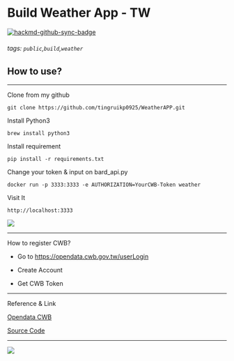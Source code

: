 # Build Weather App - TW

[![hackmd-github-sync-badge](https://hackmd.io/zgc3oOJMTBWf4PYwGvenOg/badge)](https://hackmd.io/zgc3oOJMTBWf4PYwGvenOg)


###### tags: `public`,`build`,`weather`


## How to use?

---
Clone from my github

```
git clone https://github.com/tingruikp0925/WeatherAPP.git
```

Install Python3

```
brew install python3
```

Install requirement
```
pip install -r requirements.txt
```

Change your token & input on bard_api.py

```
docker run -p 3333:3333 -e AUTHORIZATION=YourCWB-Token weather
```

Visit It
```
http://localhost:3333
```
![](https://hackmd.io/_uploads/SySce03w2.png)



---

How to register CWB?


- Go to https://opendata.cwb.gov.tw/userLogin

- Create Account

- Get CWB Token

---
Reference & Link

[Opendata CWB](https://opendata.cwb.gov.tw/dist/opendata-swagger.html#/%E9%A0%90%E5%A0%B1/get_v1_rest_datastore_F_C0032_001)

[Source Code](https://github.com/tingruikp0925/WeatherAPP.git)

---
![](https://hackmd.io/_uploads/S1I5rEF42.png)